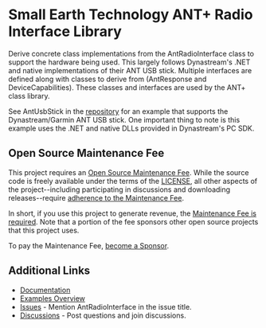 ﻿# Small Earth Technology ANT+ Radio Interface Library
Derive concrete class implementations from the AntRadioInterface class to support the hardware being used. This largely
follows Dynastream's .NET and native implementations of their ANT USB stick. Multiple interfaces are defined along with
classes to derive from (AntResponse and DeviceCapabilities). These classes and interfaces are used by the ANT+ class library.

See AntUsbStick in the [repository](https://github.com/StephenHidem/AntPlus/tree/master/Examples/AntUsbStick) for an example
that supports the Dynastream/Garmin ANT USB stick.
One important thing to note is this example uses the .NET and native DLLs provided in Dynastream's PC SDK.
## Open Source Maintenance Fee
This project requires an [Open Source Maintenance
Fee][osmf]. While the source code is
freely available under the terms of the [LICENSE][license], all other aspects of
the project--including participating in
discussions and downloading releases--require [adherence to the
Maintenance Fee][eula].

In short, if you use this project to generate revenue, the [Maintenance
Fee is required][eula]. Note that a portion of the fee sponsors other open source projects that this project uses.

To pay the Maintenance Fee, [become a Sponsor](https://github.com/sponsors/StephenHidem).
## Additional Links
* [Documentation](https://stephenhidem.github.io/AntPlus/html/5e5a5e1c-a0e6-4ef0-a8f5-12f9394450c4.htm)
* [Examples Overview](https://stephenhidem.github.io/AntPlus/html/27d74052-f564-4aaa-97a0-5f166ffd5ce3.htm)
* [Issues](https://github.com/StephenHidem/AntPlus/issues) - Mention AntRadioInterface in the issue title.
* [Discussions](https://github.com/StephenHidem/AntPlus/discussions) - Post questions and join discussions.

[osmf]: https://opensourcemaintenancefee.org/
[license]: https://github.com/StephenHidem/AntPlus/blob/master/LICENSE.txt
[eula]: https://github.com/StephenHidem/AntPlus/blob/master/OSMFEULA.txt